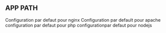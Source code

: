 ## APP PATH


Configuration par defaut pour nginx
Configuration par default pour apache 
configuration par defaut pour php
configurationpar defaut pour nodejs